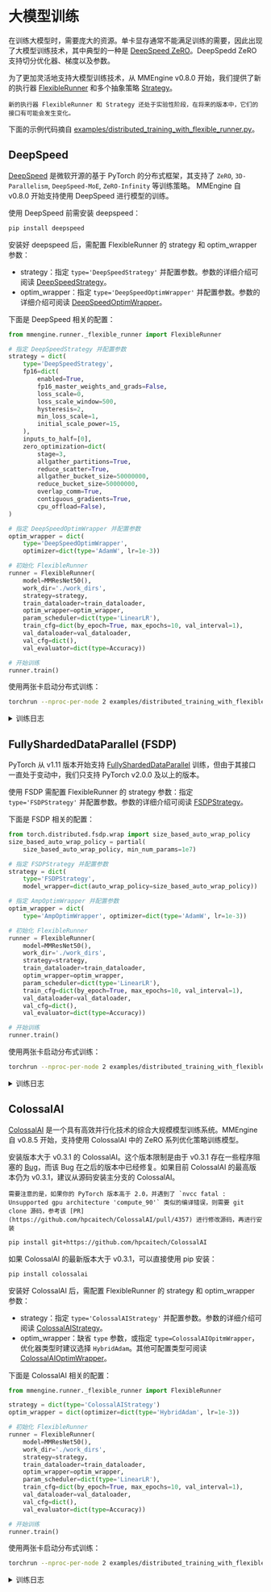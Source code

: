 # 大模型训练

在训练大模型时，需要庞大的资源。单卡显存通常不能满足训练的需要，因此出现了大模型训练技术，其中典型的一种是 [DeepSpeed ZeRO](https://www.deepspeed.ai/tutorials/zero/#zero-overview)。DeepSpedd ZeRO 支持切分优化器、梯度以及参数。

为了更加灵活地支持大模型训练技术，从 MMEngine v0.8.0 开始，我们提供了新的执行器 [FlexibleRunner](mmengine.runner.FlexibleRunner) 和多个抽象策略 [Strategy](../api/strategy)。

```{warning}
新的执行器 FlexibleRunner 和 Strategy 还处于实验性阶段，在将来的版本中，它们的接口有可能会发生变化。
```

下面的示例代码摘自 [examples/distributed_training_with_flexible_runner.py](https://github.com/open-mmlab/mmengine/blob/main/examples/distributed_training_with_flexible_runner.py)。

## DeepSpeed

[DeepSpeed](https://github.com/microsoft/DeepSpeed/tree/master) 是微软开源的基于 PyTorch 的分布式框架，其支持了 `ZeRO`, `3D-Parallelism`, `DeepSpeed-MoE`, `ZeRO-Infinity` 等训练策略。
MMEngine 自 v0.8.0 开始支持使用 DeepSpeed 进行模型的训练。

使用 DeepSpeed 前需安装 deepspeed：

```bash
pip install deepspeed
```

安装好 deepspeed 后，需配置 FlexibleRunner 的 strategy 和 optim_wrapper 参数：

- strategy：指定 `type='DeepSpeedStrategy'` 并配置参数。参数的详细介绍可阅读 [DeepSpeedStrategy](mmengine._strategy.DeepSpeedStrategy)。
- optim_wrapper：指定 `type='DeepSpeedOptimWrapper'` 并配置参数。参数的详细介绍可阅读 [DeepSpeedOptimWrapper](mmengine._strategy.deepspeed.DeepSpeedOptimWrapper)。

下面是 DeepSpeed 相关的配置：

```python
from mmengine.runner._flexible_runner import FlexibleRunner

# 指定 DeepSpeedStrategy 并配置参数
strategy = dict(
    type='DeepSpeedStrategy',
    fp16=dict(
        enabled=True,
        fp16_master_weights_and_grads=False,
        loss_scale=0,
        loss_scale_window=500,
        hysteresis=2,
        min_loss_scale=1,
        initial_scale_power=15,
    ),
    inputs_to_half=[0],
    zero_optimization=dict(
        stage=3,
        allgather_partitions=True,
        reduce_scatter=True,
        allgather_bucket_size=50000000,
        reduce_bucket_size=50000000,
        overlap_comm=True,
        contiguous_gradients=True,
        cpu_offload=False),
)

# 指定 DeepSpeedOptimWrapper 并配置参数
optim_wrapper = dict(
    type='DeepSpeedOptimWrapper',
    optimizer=dict(type='AdamW', lr=1e-3))

# 初始化 FlexibleRunner
runner = FlexibleRunner(
    model=MMResNet50(),
    work_dir='./work_dirs',
    strategy=strategy,
    train_dataloader=train_dataloader,
    optim_wrapper=optim_wrapper,
    param_scheduler=dict(type='LinearLR'),
    train_cfg=dict(by_epoch=True, max_epochs=10, val_interval=1),
    val_dataloader=val_dataloader,
    val_cfg=dict(),
    val_evaluator=dict(type=Accuracy))

# 开始训练
runner.train()
```

使用两张卡启动分布式训练：

```bash
torchrun --nproc-per-node 2 examples/distributed_training_with_flexible_runner.py --use-deepspeed
```

<details>
<summary>训练日志</summary>

```
07/03 13:04:17 - mmengine - INFO - Epoch(train)  [1][ 10/196]  lr: 3.3333e-04  eta: 0:13:14  time: 0.4073  data_time: 0.0335  memory: 970  loss: 6.1887
07/03 13:04:19 - mmengine - INFO - Epoch(train)  [1][ 20/196]  lr: 3.3333e-04  eta: 0:09:39  time: 0.1904  data_time: 0.0327  memory: 970  loss: 2.5746
07/03 13:04:21 - mmengine - INFO - Epoch(train)  [1][ 30/196]  lr: 3.3333e-04  eta: 0:08:32  time: 0.1993  data_time: 0.0342  memory: 970  loss: 2.4180
07/03 13:04:23 - mmengine - INFO - Epoch(train)  [1][ 40/196]  lr: 3.3333e-04  eta: 0:08:01  time: 0.2052  data_time: 0.0368  memory: 970  loss: 2.3682
07/03 13:04:25 - mmengine - INFO - Epoch(train)  [1][ 50/196]  lr: 3.3333e-04  eta: 0:07:39  time: 0.2013  data_time: 0.0356  memory: 970  loss: 2.3025
07/03 13:04:27 - mmengine - INFO - Epoch(train)  [1][ 60/196]  lr: 3.3333e-04  eta: 0:07:25  time: 0.2025  data_time: 0.0353  memory: 970  loss: 2.2078
07/03 13:04:29 - mmengine - INFO - Epoch(train)  [1][ 70/196]  lr: 3.3333e-04  eta: 0:07:13  time: 0.1999  data_time: 0.0352  memory: 970  loss: 2.2045
07/03 13:04:31 - mmengine - INFO - Epoch(train)  [1][ 80/196]  lr: 3.3333e-04  eta: 0:07:04  time: 0.2013  data_time: 0.0350  memory: 970  loss: 2.1709
07/03 13:04:33 - mmengine - INFO - Epoch(train)  [1][ 90/196]  lr: 3.3333e-04  eta: 0:06:56  time: 0.1975  data_time: 0.0341  memory: 970  loss: 2.2070
07/03 13:04:35 - mmengine - INFO - Epoch(train)  [1][100/196]  lr: 3.3333e-04  eta: 0:06:49  time: 0.1993  data_time: 0.0347  memory: 970  loss: 2.0891
07/03 13:04:37 - mmengine - INFO - Epoch(train)  [1][110/196]  lr: 3.3333e-04  eta: 0:06:44  time: 0.1995  data_time: 0.0357  memory: 970  loss: 2.0700
07/03 13:04:39 - mmengine - INFO - Epoch(train)  [1][120/196]  lr: 3.3333e-04  eta: 0:06:38  time: 0.1966  data_time: 0.0342  memory: 970  loss: 1.9983
07/03 13:04:41 - mmengine - INFO - Epoch(train)  [1][130/196]  lr: 3.3333e-04  eta: 0:06:37  time: 0.2216  data_time: 0.0341  memory: 970  loss: 1.9409
07/03 13:04:43 - mmengine - INFO - Epoch(train)  [1][140/196]  lr: 3.3333e-04  eta: 0:06:32  time: 0.1944  data_time: 0.0336  memory: 970  loss: 1.9800
07/03 13:04:45 - mmengine - INFO - Epoch(train)  [1][150/196]  lr: 3.3333e-04  eta: 0:06:27  time: 0.1946  data_time: 0.0338  memory: 970  loss: 1.9356
07/03 13:04:47 - mmengine - INFO - Epoch(train)  [1][160/196]  lr: 3.3333e-04  eta: 0:06:22  time: 0.1937  data_time: 0.0333  memory: 970  loss: 1.8145
07/03 13:04:49 - mmengine - INFO - Epoch(train)  [1][170/196]  lr: 3.3333e-04  eta: 0:06:18  time: 0.1941  data_time: 0.0335  memory: 970  loss: 1.8525
07/03 13:04:51 - mmengine - INFO - Epoch(train)  [1][180/196]  lr: 3.3333e-04  eta: 0:06:17  time: 0.2204  data_time: 0.0341  memory: 970  loss: 1.7637
07/03 13:04:53 - mmengine - INFO - Epoch(train)  [1][190/196]  lr: 3.3333e-04  eta: 0:06:14  time: 0.1998  data_time: 0.0345  memory: 970  loss: 1.7523
```

</details>

## FullyShardedDataParallel (FSDP)

PyTorch 从 v1.11 版本开始支持 [FullyShardedDataParallel](https://pytorch.org/docs/stable/fsdp.html) 训练，但由于其接口一直处于变动中，我们只支持 PyTorch v2.0.0 及以上的版本。

使用 FSDP 需配置 FlexibleRunner 的 strategy 参数：指定 `type='FSDPStrategy'` 并配置参数。参数的详细介绍可阅读 [FSDPStrategy](mmengine._strategy.FSDPStrategy)。

下面是 FSDP 相关的配置：

```python
from torch.distributed.fsdp.wrap import size_based_auto_wrap_policy
size_based_auto_wrap_policy = partial(
    size_based_auto_wrap_policy, min_num_params=1e7)

# 指定 FSDPStrategy 并配置参数
strategy = dict(
    type='FSDPStrategy',
    model_wrapper=dict(auto_wrap_policy=size_based_auto_wrap_policy))

# 指定 AmpOptimWrapper 并配置参数
optim_wrapper = dict(
    type='AmpOptimWrapper', optimizer=dict(type='AdamW', lr=1e-3))

# 初始化 FlexibleRunner
runner = FlexibleRunner(
    model=MMResNet50(),
    work_dir='./work_dirs',
    strategy=strategy,
    train_dataloader=train_dataloader,
    optim_wrapper=optim_wrapper,
    param_scheduler=dict(type='LinearLR'),
    train_cfg=dict(by_epoch=True, max_epochs=10, val_interval=1),
    val_dataloader=val_dataloader,
    val_cfg=dict(),
    val_evaluator=dict(type=Accuracy))

# 开始训练
runner.train()
```

使用两张卡启动分布式训练：

```bash
torchrun --nproc-per-node 2 examples/distributed_training_with_flexible_runner.py --use-fsdp
```

<details>
<summary>训练日志</summary>

```
07/03 13:05:37 - mmengine - INFO - Epoch(train)  [1][ 10/196]  lr: 3.3333e-04  eta: 0:08:28  time: 0.2606  data_time: 0.0330  memory: 954  loss: 6.1265
07/03 13:05:38 - mmengine - INFO - Epoch(train)  [1][ 20/196]  lr: 3.3333e-04  eta: 0:05:18  time: 0.0673  data_time: 0.0325  memory: 954  loss: 2.5584
07/03 13:05:39 - mmengine - INFO - Epoch(train)  [1][ 30/196]  lr: 3.3333e-04  eta: 0:04:13  time: 0.0666  data_time: 0.0320  memory: 954  loss: 2.4816
07/03 13:05:39 - mmengine - INFO - Epoch(train)  [1][ 40/196]  lr: 3.3333e-04  eta: 0:03:41  time: 0.0666  data_time: 0.0321  memory: 954  loss: 2.3695
07/03 13:05:40 - mmengine - INFO - Epoch(train)  [1][ 50/196]  lr: 3.3333e-04  eta: 0:03:21  time: 0.0671  data_time: 0.0324  memory: 954  loss: 2.3208
07/03 13:05:41 - mmengine - INFO - Epoch(train)  [1][ 60/196]  lr: 3.3333e-04  eta: 0:03:08  time: 0.0667  data_time: 0.0320  memory: 954  loss: 2.2431
07/03 13:05:41 - mmengine - INFO - Epoch(train)  [1][ 70/196]  lr: 3.3333e-04  eta: 0:02:58  time: 0.0667  data_time: 0.0320  memory: 954  loss: 2.1873
07/03 13:05:42 - mmengine - INFO - Epoch(train)  [1][ 80/196]  lr: 3.3333e-04  eta: 0:02:51  time: 0.0669  data_time: 0.0320  memory: 954  loss: 2.2006
07/03 13:05:43 - mmengine - INFO - Epoch(train)  [1][ 90/196]  lr: 3.3333e-04  eta: 0:02:45  time: 0.0671  data_time: 0.0324  memory: 954  loss: 2.1547
07/03 13:05:43 - mmengine - INFO - Epoch(train)  [1][100/196]  lr: 3.3333e-04  eta: 0:02:40  time: 0.0667  data_time: 0.0321  memory: 954  loss: 2.1361
07/03 13:05:44 - mmengine - INFO - Epoch(train)  [1][110/196]  lr: 3.3333e-04  eta: 0:02:36  time: 0.0668  data_time: 0.0320  memory: 954  loss: 2.0405
07/03 13:05:45 - mmengine - INFO - Epoch(train)  [1][120/196]  lr: 3.3333e-04  eta: 0:02:32  time: 0.0669  data_time: 0.0320  memory: 954  loss: 2.0228
07/03 13:05:45 - mmengine - INFO - Epoch(train)  [1][130/196]  lr: 3.3333e-04  eta: 0:02:29  time: 0.0670  data_time: 0.0324  memory: 954  loss: 2.0375
07/03 13:05:46 - mmengine - INFO - Epoch(train)  [1][140/196]  lr: 3.3333e-04  eta: 0:02:26  time: 0.0664  data_time: 0.0320  memory: 954  loss: 1.9926
07/03 13:05:47 - mmengine - INFO - Epoch(train)  [1][150/196]  lr: 3.3333e-04  eta: 0:02:24  time: 0.0668  data_time: 0.0320  memory: 954  loss: 1.9820
07/03 13:05:47 - mmengine - INFO - Epoch(train)  [1][160/196]  lr: 3.3333e-04  eta: 0:02:22  time: 0.0674  data_time: 0.0325  memory: 954  loss: 1.9728
07/03 13:05:48 - mmengine - INFO - Epoch(train)  [1][170/196]  lr: 3.3333e-04  eta: 0:02:20  time: 0.0666  data_time: 0.0320  memory: 954  loss: 1.9359
07/03 13:05:49 - mmengine - INFO - Epoch(train)  [1][180/196]  lr: 3.3333e-04  eta: 0:02:18  time: 0.0667  data_time: 0.0321  memory: 954  loss: 1.9488
07/03 13:05:49 - mmengine - INFO - Epoch(train)  [1][190/196]  lr: 3.3333e-04  eta: 0:02:16  time: 0.0671  data_time: 0.0323  memory: 954  loss: 1.9023\
```

</details>

## ColossalAI

[ColossalAI](https://colossalai.org/) 是一个具有高效并行化技术的综合大规模模型训练系统。MMEngine 自 v0.8.5 开始，支持使用 ColossalAI 中的 ZeRO 系列优化策略训练模型。

安装版本大于 v0.3.1 的 ColossalAI。这个版本限制是由于 v0.3.1 存在一些程序阻塞的 [Bug](https://github.com/hpcaitech/ColossalAI/issues/4393)，而该 Bug 在之后的版本中已经修复。如果目前 ColossalAI 的最高版本仍为 v0.3.1，建议从源码安装主分支的 ColossalAI。

```{note}
需要注意的是，如果你的 PyTorch 版本高于 2.0，并遇到了 `nvcc fatal : Unsupported gpu architecture 'compute_90'` 类似的编译错误，则需要 git clone 源码，参考该 [PR](https://github.com/hpcaitech/ColossalAI/pull/4357) 进行修改源码，再进行安装
```

```bash
pip install git+https://github.com/hpcaitech/ColossalAI
```

如果 ColossalAI 的最新版本大于 v0.3.1，可以直接使用 pip 安装：

```bash
pip install colossalai
```

安装好 ColossalAI 后，需配置 FlexibleRunner 的 strategy 和 optim_wrapper 参数：

- strategy：指定 `type='ColossalAIStrategy'` 并配置参数。参数的详细介绍可阅读 [ColossalAIStrategy](mmengine._strategy.ColossalAI)。
- optim_wrapper：缺省 `type` 参数，或指定 `type=ColossalAIOpitmWrapper`，优化器类型时建议选择 `HybridAdam`。其他可配置类型可阅读 [ColossalAIOptimWrapper](mmengine._strategy.ColossalAIOptimWrapper)。

下面是 ColossalAI 相关的配置：

```python
from mmengine.runner._flexible_runner import FlexibleRunner

strategy = dict(type='ColossalAIStrategy')
optim_wrapper = dict(optimizer=dict(type='HybridAdam', lr=1e-3))

# 初始化 FlexibleRunner
runner = FlexibleRunner(
    model=MMResNet50(),
    work_dir='./work_dirs',
    strategy=strategy,
    train_dataloader=train_dataloader,
    optim_wrapper=optim_wrapper,
    param_scheduler=dict(type='LinearLR'),
    train_cfg=dict(by_epoch=True, max_epochs=10, val_interval=1),
    val_dataloader=val_dataloader,
    val_cfg=dict(),
    val_evaluator=dict(type=Accuracy))

# 开始训练
runner.train()
```

使用两张卡启动分布式训练：

```bash
torchrun --nproc-per-node 2 examples/distributed_training_with_flexible_runner.py --use-colossalai
```

<details>
<summary>训练日志</summary>

```
08/18 11:56:34 - mmengine - INFO - Epoch(train)  [1][ 10/196]  lr: 3.3333e-04  eta: 0:10:31  time: 0.3238  data_time: 0.0344  memory: 597  loss: 3.8766
08/18 11:56:35 - mmengine - INFO - Epoch(train)  [1][ 20/196]  lr: 3.3333e-04  eta: 0:06:56  time: 0.1057  data_time: 0.0338  memory: 597  loss: 2.3797
08/18 11:56:36 - mmengine - INFO - Epoch(train)  [1][ 30/196]  lr: 3.3333e-04  eta: 0:05:45  time: 0.1068  data_time: 0.0342  memory: 597  loss: 2.3219
08/18 11:56:37 - mmengine - INFO - Epoch(train)  [1][ 40/196]  lr: 3.3333e-04  eta: 0:05:08  time: 0.1059  data_time: 0.0337  memory: 597  loss: 2.2641
08/18 11:56:38 - mmengine - INFO - Epoch(train)  [1][ 50/196]  lr: 3.3333e-04  eta: 0:04:45  time: 0.1062  data_time: 0.0338  memory: 597  loss: 2.2250
08/18 11:56:40 - mmengine - INFO - Epoch(train)  [1][ 60/196]  lr: 3.3333e-04  eta: 0:04:31  time: 0.1097  data_time: 0.0339  memory: 597  loss: 2.1672
08/18 11:56:41 - mmengine - INFO - Epoch(train)  [1][ 70/196]  lr: 3.3333e-04  eta: 0:04:21  time: 0.1096  data_time: 0.0340  memory: 597  loss: 2.1688
08/18 11:56:42 - mmengine - INFO - Epoch(train)  [1][ 80/196]  lr: 3.3333e-04  eta: 0:04:13  time: 0.1098  data_time: 0.0338  memory: 597  loss: 2.1781
08/18 11:56:43 - mmengine - INFO - Epoch(train)  [1][ 90/196]  lr: 3.3333e-04  eta: 0:04:06  time: 0.1097  data_time: 0.0338  memory: 597  loss: 2.0938
08/18 11:56:44 - mmengine - INFO - Epoch(train)  [1][100/196]  lr: 3.3333e-04  eta: 0:04:01  time: 0.1097  data_time: 0.0339  memory: 597  loss: 2.1078
08/18 11:56:45 - mmengine - INFO - Epoch(train)  [1][110/196]  lr: 3.3333e-04  eta: 0:04:01  time: 0.1395  data_time: 0.0340  memory: 597  loss: 2.0141
08/18 11:56:46 - mmengine - INFO - Epoch(train)  [1][120/196]  lr: 3.3333e-04  eta: 0:03:56  time: 0.1090  data_time: 0.0338  memory: 597  loss: 2.0273
08/18 11:56:48 - mmengine - INFO - Epoch(train)  [1][130/196]  lr: 3.3333e-04  eta: 0:03:52  time: 0.1096  data_time: 0.0339  memory: 597  loss: 2.0086
08/18 11:56:49 - mmengine - INFO - Epoch(train)  [1][140/196]  lr: 3.3333e-04  eta: 0:03:49  time: 0.1096  data_time: 0.0339  memory: 597  loss: 1.9180
08/18 11:56:50 - mmengine - INFO - Epoch(train)  [1][150/196]  lr: 3.3333e-04  eta: 0:03:46  time: 0.1092  data_time: 0.0339  memory: 597  loss: 1.9578
08/18 11:56:51 - mmengine - INFO - Epoch(train)  [1][160/196]  lr: 3.3333e-04  eta: 0:03:43  time: 0.1097  data_time: 0.0339  memory: 597  loss: 1.9375
08/18 11:56:52 - mmengine - INFO - Epoch(train)  [1][170/196]  lr: 3.3333e-04  eta: 0:03:40  time: 0.1092  data_time: 0.0339  memory: 597  loss: 1.9312
08/18 11:56:53 - mmengine - INFO - Epoch(train)  [1][180/196]  lr: 3.3333e-04  eta: 0:03:37  time: 0.1070  data_time: 0.0339  memory: 597  loss: 1.9078
```

</details>
